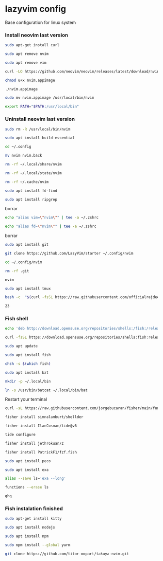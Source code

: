 # lazyvim config
Base configuration for linux system

### Install neovim last version
```sh
sudo apt-get install curl
```
```sh
sudo apt remove nvim
```
```sh
sudo apt remove vim
```
```sh
curl -LO https://github.com/neovim/neovim/releases/latest/download/nvim.appimage
```
```sh
chmod u+x nvim.appimage
```
```sh
./nvim.appimage

```
```sh
sudo mv nvim.appimage /usr/local/bin/nvim

```
```sh
export PATH="$PATH:/usr/local/bin"
```
### Uninstall neovim last version
```sh
sudo rm -R /usr/local/bin/nvim
```
```sh
sudo apt install build-essential
```

```sh
cd ~/.config
```

```sh
mv nvim nvim.back
```

```sh
rm -rf ~/.local/share/nvim
```

```sh
rm -rf ~/.local/state/nvim
```

```sh
rm -rf ~/.cache/nvim
```
```sh
sudo apt install fd-find
```

```sh
sudo apt install ripgrep
```
borrar
```sh
echo "alias vim=\"nvim\"" | tee -a ~/.zshrc
```
```sh
echo "alias fd=\"nvim\"" | tee -a ~/.zshrc
```
borrar

```sh
sudo apt install git
```
```sh
git clone https://github.com/LazyVim/starter ~/.config/nvim
```

```sh
cd ~/.config/nvim
```
```sh
rm -rf .git
```

```sh
nvim
```
```sh
sudo apt install tmux
```
```sh
bash -c  "$(curl -fsSL https://raw.githubusercontent.com/officialrajdeepsingh/nerd-fonts-installer/main/install.sh)"
```
```sh
23
```
### Fish shell
```sh
echo 'deb http://download.opensuse.org/repositories/shells:/fish:/release:/3/Debian_12/ /' | sudo tee /etc/apt/sources.list.d/shells:fish:release:3.list

curl -fsSL https://download.opensuse.org/repositories/shells:fish:release:3/Debian_12/Release.key | gpg --dearmor | sudo tee /etc/apt/trusted.gpg.d/shells_fish_release_3.gpg > /dev/null

sudo apt update

sudo apt install fish

chsh -s $(which fish)
```

```sh
sudo apt install bat

mkdir -p ~/.local/bin

ln -s /usr/bin/batcat ~/.local/bin/bat
```
Restart your terminal
```sh
curl -sL https://raw.githubusercontent.com/jorgebucaran/fisher/main/functions/fisher.fish | source && fisher install jorgebucaran/fisher
```
```sh
fisher install simnalamburt/shellder
```
```sh
fisher install IlanCosman/tide@v6

tide configure
```
```sh
fisher install jethrokuan/z
```
```sh
fisher install PatrickF1/fzf.fish
```
```sh
sudo apt install peco
```
```sh
sudo apt install exa

alias --save ls='exa --long'
```
```sh
functions --erase ls
```
```sh
ghq
```
### Fish instalation finished
```sh
sudo apt-get install kitty
```

```sh
sudo apt install nodejs
```
```sh
sudo apt install npm
```

```sh
sudo npm install --global yarn
```

```sh
git clone https://github.com/titor-oopart/takuya-nvim.git
```
